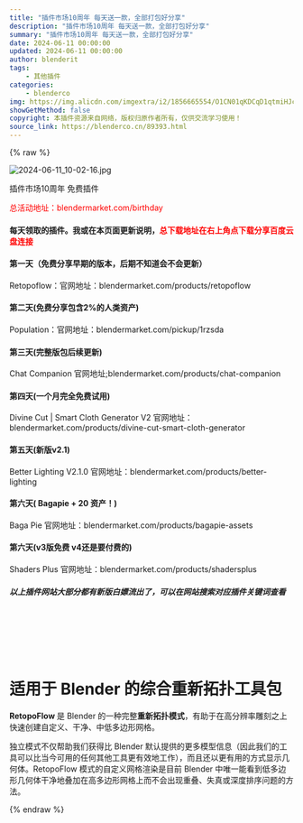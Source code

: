 ```yaml
---
title: "插件市场10周年 每天送一款，全部打包好分享"
description: "插件市场10周年 每天送一款，全部打包好分享"
summary: "插件市场10周年 每天送一款，全部打包好分享"
date: 2024-06-11 00:00:00
updated: 2024-06-11 00:00:00
author: blenderit
tags: 
    - 其他插件
categories:
    - blenderco
img: https://img.alicdn.com/imgextra/i2/1856665554/O1CN01qKDCqD1qtmiHJcM0V_!!1856665554.jpg
showGetMethod: false
copyright: 本插件资源来自网络，版权归原作者所有，仅供交流学习使用！
source_link: https://blenderco.cn/89393.html
---
```


{% raw %}
<p><img src="https://img.alicdn.com/imgextra/i2/1856665554/O1CN01qKDCqD1qtmiHJcM0V_!!1856665554.jpg" alt="2024-06-11_10-02-16.jpg"></p><p>插件市场10周年 免费插件</p><p><span style="color: #ff0000;">总活动地址：blendermarket.com/birthday</span></p><h4><strong>每天领取的插件。我或在本页面更新说明，<span style="color: #ff0000;">总下载地址在右上角点下载分享百度云盘连接</span></strong></h4><h4>第一天（免费分享早期的版本，后期不知道会不会更新）</h4><p>Retopoflow：官网地址：blendermarket.com/products/retopoflow</p><h4>第二天(免费分享包含2%的人类资产)</h4><p>Population：官网地址：blendermarket.com/pickup/1rzsda</p><h4>第三天(完整版包后续更新)</h4><p>Chat Companion 官网地址;blendermarket.com/products/chat-companion</p><h4>第四天(一个月完全免费试用)</h4><p>Divine Cut | Smart Cloth Generator V2 官网地址：blendermarket.com/products/divine-cut-smart-cloth-generator</p><h4>第五天(新版v2.1)</h4><p>Better Lighting V2.1.0 官网地址：blendermarket.com/products/better-lighting</p><h4>第六天( Bagapie + 20 资产！)</h4><p>Baga Pie 官网地址：blendermarket.com/products/bagapie-assets</p><h4>第六天(v3版免费 v4还是要付费的)</h4><p>Shaders Plus 官网地址：blendermarket.com/products/shadersplus</p><h5 class="mb-0">以上插件网站大部分都有新版白嫖流出了，可以在网站搜索对应插件关键词查看</h5><p> </p><p> </p><p> </p><h1>适用于 Blender 的综合重新拓扑工具包</h1><p><strong>RetopoFlow </strong>是 Blender 的一种完整<strong>重新拓扑模式</strong>，有助于在高分辨率雕刻之上快速创建自定义、干净、中低多边形网格。</p><p>独立模式不仅帮助我们获得比 Blender 默认提供的更多模型信息（因此我们的工具可以比当今可用的任何其他工具更有效地工作），而且还以更有用的方式显示几何体。RetopoFlow 模式的自定义网格渲染是目前 Blender 中唯一能看到低多边形几何体干净地叠加在高多边形网格上而不会出现重叠、失真或深度排序问题的方法。</p>
<div style="display: none">blenderco</div>
{% endraw %}